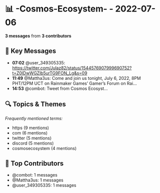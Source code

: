 # 📊 -Cosmos-Ecosystem- - 2022-07-06
**3 messages** from **3 contributors**

## 💬 Key Messages
- **07:02** @user_349305335: https://twitter.com/Julaz82/status/1544576907999690752?t=Z0IDwWGZIb5urTG9FON_Lg&s=09
- **11:49** @Mattha3us: Come and join us tonight, July 6, 2022, 8PM PHT/12PM UCT on Rainmaker Games’ Gamer’s Forum on Rai...
- **14:53** @combot: [‌‌‌‌‎⁠](https://twitter.com/CosmosEcosystem/status/1544696081304502272)Tweet from Cosmos Ecosyst...

## 🔍 Topics & Themes
*Frequently mentioned terms:*
- https (9 mentions)
- com (6 mentions)
- twitter (5 mentions)
- discord (5 mentions)
- cosmosecosystem (4 mentions)

## 👥 Top Contributors
- @combot: 1 messages
- @Mattha3us: 1 messages
- @user_349305335: 1 messages